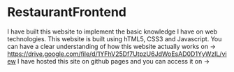 # RestaurantFrontend

I have built this website to implement the basic knowledge I have on web technologies.
This website is built using hTML5, CSS3 and Javascript.
You can have a clear understanding of how this website actually works on -> https://drive.google.com/file/d/1YFhV25Df7UtpzU6JdWoEsAD0D1YyWzlL/view
I have hosted this site on github pages and you can access it on -> 
